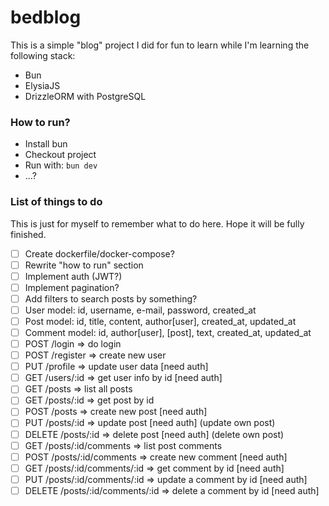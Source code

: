 # bedblog

This is a simple "blog" project I did for fun to learn while I'm learning the following stack:

- Bun
- ElysiaJS
- DrizzleORM with PostgreSQL

### How to run?

- Install bun
- Checkout project
- Run with: ```bun dev```
- ...?

### List of things to do

This is just for myself to remember what to do here. Hope it will be fully finished.

- [ ] Create dockerfile/docker-compose?
- [ ] Rewrite "how to run" section
- [ ] Implement auth (JWT?)
- [ ] Implement pagination?
- [ ] Add filters to search posts by something?
- [ ] User model: id, username, e-mail, password, created_at
- [ ] Post model: id, title, content, author[user], created_at, updated_at
- [ ] Comment model: id, author[user], [post], text, created_at, updated_at
- [ ] POST /login => do login
- [ ] POST /register => create new user
- [ ] PUT /profile => update user data [need auth]
- [ ] GET /users/:id => get user info by id [need auth]
- [ ] GET /posts => list all posts
- [ ] GET /posts/:id => get post by id
- [ ] POST /posts => create new post [need auth]
- [ ] PUT /posts/:id => update post [need auth] (update own post)
- [ ] DELETE /posts/:id => delete post [need auth] (delete own post)
- [ ] GET /posts/:id/comments => list post comments
- [ ] POST /posts/:id/comments => create new comment [need auth]
- [ ] GET /posts/:id/comments/:id => get comment by id [need auth]
- [ ] PUT /posts/:id/comments/:id => update a comment by id [need auth]
- [ ] DELETE /posts/:id/comments/:id => delete a comment by id [need auth]
